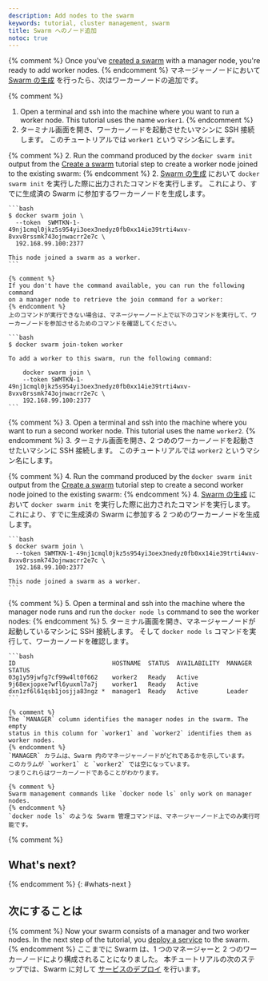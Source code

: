 ```yaml
---
description: Add nodes to the swarm
keywords: tutorial, cluster management, swarm
title: Swarm へのノード追加
notoc: true
---
```


{% comment %}
Once you've [created a swarm](create-swarm.md) with a manager node, you're ready
to add worker nodes.
{% endcomment %}
マネージャーノードにおいて [Swarm の生成](create-swarm.md) を行ったら、次はワーカーノードの追加です。

{% comment %}
1.  Open a terminal and ssh into the machine where you want to run a worker node.
    This tutorial uses the name `worker1`.
{% endcomment %}
1.  ターミナル画面を開き、ワーカーノードを起動させたいマシンに SSH 接続します。
    このチュートリアルでは `worker1` というマシン名にします。

{% comment %}
2.  Run the command produced by the `docker swarm init` output from the
    [Create a swarm](create-swarm.md) tutorial step to create a worker node
    joined to the existing swarm:
{% endcomment %}
2.  [Swarm の生成](create-swarm.md) において `docker swarm init` を実行した際に出力されたコマンドを実行します。
    これにより、すでに生成済の Swarm に参加するワーカーノードを生成します。

    ```bash
    $ docker swarm join \
      --token  SWMTKN-1-49nj1cmql0jkz5s954yi3oex3nedyz0fb0xx14ie39trti4wxv-8vxv8rssmk743ojnwacrr2e7c \
      192.168.99.100:2377

    This node joined a swarm as a worker.
    ```

    {% comment %}
    If you don't have the command available, you can run the following command
    on a manager node to retrieve the join command for a worker:
    {% endcomment %}
    上のコマンドが実行できない場合は、マネージャーノード上で以下のコマンドを実行して、ワーカーノードを参加させるためのコマンドを確認してください。

    ```bash
    $ docker swarm join-token worker

    To add a worker to this swarm, run the following command:

        docker swarm join \
        --token SWMTKN-1-49nj1cmql0jkz5s954yi3oex3nedyz0fb0xx14ie39trti4wxv-8vxv8rssmk743ojnwacrr2e7c \
        192.168.99.100:2377
    ```

{% comment %}
3.  Open a terminal and ssh into the machine where you want to run a second
    worker node. This tutorial uses the name `worker2`.
{% endcomment %}
3.  ターミナル画面を開き、2 つめのワーカーノードを起動させたいマシンに SSH 接続します。
    このチュートリアルでは `worker2` というマシン名にします。

{% comment %}
4.  Run the command produced by the `docker swarm init` output from the
    [Create a swarm](create-swarm.md) tutorial step to create a second worker
    node joined to the existing swarm:
{% endcomment %}
4.  [Swarm の生成](create-swarm.md) において `docker swarm init` を実行した際に出力されたコマンドを実行します。
    これにより、すでに生成済の Swarm に参加する 2 つめのワーカーノードを生成します。

    ```bash
    $ docker swarm join \
      --token SWMTKN-1-49nj1cmql0jkz5s954yi3oex3nedyz0fb0xx14ie39trti4wxv-8vxv8rssmk743ojnwacrr2e7c \
      192.168.99.100:2377

    This node joined a swarm as a worker.
    ```

{% comment %}
5.  Open a terminal and ssh into the machine where the manager node runs and
    run the `docker node ls` command to see the worker nodes:
{% endcomment %}
5.  ターミナル画面を開き、マネージャーノードが起動しているマシンに SSH 接続します。
    そして `docker node ls` コマンドを実行して、ワーカーノードを確認します。

    ```bash
    ID                           HOSTNAME  STATUS  AVAILABILITY  MANAGER STATUS
    03g1y59jwfg7cf99w4lt0f662    worker2   Ready   Active
    9j68exjopxe7wfl6yuxml7a7j    worker1   Ready   Active
    dxn1zf6l61qsb1josjja83ngz *  manager1  Ready   Active        Leader
    ```

    {% comment %}
    The `MANAGER` column identifies the manager nodes in the swarm. The empty
    status in this column for `worker1` and `worker2` identifies them as worker nodes.
    {% endcomment %}
    `MANAGER` カラムは、Swarm 内のマネージャーノードがどれであるかを示しています。
    このカラムが `worker1` と `worker2` では空になっています。
    つまりこれらはワーカーノードであることがわかります。

    {% comment %}
    Swarm management commands like `docker node ls` only work on manager nodes.
    {% endcomment %}
    `docker node ls` のような Swarm 管理コマンドは、マネージャーノード上でのみ実行可能です。


{% comment %}
## What's next?
{% endcomment %}
{: #whats-next }
## 次にすることは

{% comment %}
Now your swarm consists of a manager and two worker nodes. In the next step of
the tutorial, you [deploy a service](deploy-service.md) to the swarm.
{% endcomment %}
ここまでに Swarm は、1 つのマネージャーと 2 つのワーカーノードにより構成されることになりました。
本チュートリアルの次のステップでは、Swarm に対して [サービスのデプロイ](deploy-service.md) を行います。
